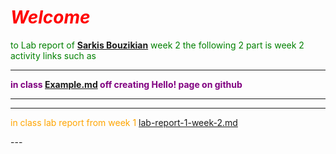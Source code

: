 
 # <span style="text-align: center; color: red;">***Welcome***</span>

 <span style="color: green;">to Lab report of  **[Sarkis Bouzikian](https://github.com/oplikos)** week 2 
the following 2 part is week 2 activity links such as </span>


---
 <span style="color: purple;">**in class 
[Example.md](https://oplikos.github.io/cse15l-lab-reports/example.html)
off creating Hello! page on github**
</span>

---

---
 <span style="color: orange;">in class lab report from week 1 
[lab-report-1-week-2.md](https://oplikos.github.io/cse15l-lab-reports/lab-report-1-week-2.md.html)

</span>
---
